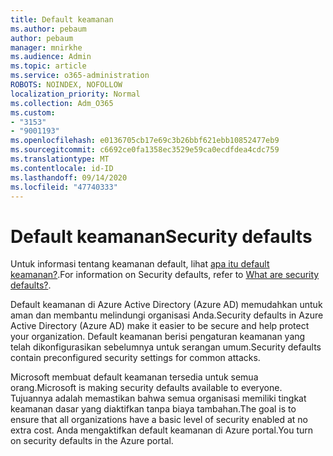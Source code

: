 ```yaml
---
title: Default keamanan
ms.author: pebaum
author: pebaum
manager: mnirkhe
ms.audience: Admin
ms.topic: article
ms.service: o365-administration
ROBOTS: NOINDEX, NOFOLLOW
localization_priority: Normal
ms.collection: Adm_O365
ms.custom:
- "3153"
- "9001193"
ms.openlocfilehash: e0136705cb17e69c3b26bbf621ebb10852477eb9
ms.sourcegitcommit: c6692ce0fa1358ec3529e59ca0ecdfdea4cdc759
ms.translationtype: MT
ms.contentlocale: id-ID
ms.lasthandoff: 09/14/2020
ms.locfileid: "47740333"
---
```

# <a name="security-defaults"></a><span data-ttu-id="5b7f2-102">Default keamanan</span><span class="sxs-lookup"><span data-stu-id="5b7f2-102">Security defaults</span></span>

<span data-ttu-id="5b7f2-103">Untuk informasi tentang keamanan default, lihat [apa itu default keamanan?](https://docs.microsoft.com/azure/active-directory/conditional-access/concept-conditional-access-security-defaults).</span><span class="sxs-lookup"><span data-stu-id="5b7f2-103">For information on Security defaults, refer to [What are security defaults?](https://docs.microsoft.com/azure/active-directory/conditional-access/concept-conditional-access-security-defaults).</span></span>

<span data-ttu-id="5b7f2-104">Default keamanan di Azure Active Directory (Azure AD) memudahkan untuk aman dan membantu melindungi organisasi Anda.</span><span class="sxs-lookup"><span data-stu-id="5b7f2-104">Security defaults in Azure Active Directory (Azure AD) make it easier to be secure and help protect your organization.</span></span> <span data-ttu-id="5b7f2-105">Default keamanan berisi pengaturan keamanan yang telah dikonfigurasikan sebelumnya untuk serangan umum.</span><span class="sxs-lookup"><span data-stu-id="5b7f2-105">Security defaults contain preconfigured security settings for common attacks.</span></span>

<span data-ttu-id="5b7f2-106">Microsoft membuat default keamanan tersedia untuk semua orang.</span><span class="sxs-lookup"><span data-stu-id="5b7f2-106">Microsoft is making security defaults available to everyone.</span></span> <span data-ttu-id="5b7f2-107">Tujuannya adalah memastikan bahwa semua organisasi memiliki tingkat keamanan dasar yang diaktifkan tanpa biaya tambahan.</span><span class="sxs-lookup"><span data-stu-id="5b7f2-107">The goal is to ensure that all organizations have a basic level of security enabled at no extra cost.</span></span> <span data-ttu-id="5b7f2-108">Anda mengaktifkan default keamanan di Azure portal.</span><span class="sxs-lookup"><span data-stu-id="5b7f2-108">You turn on security defaults in the Azure portal.</span></span>
